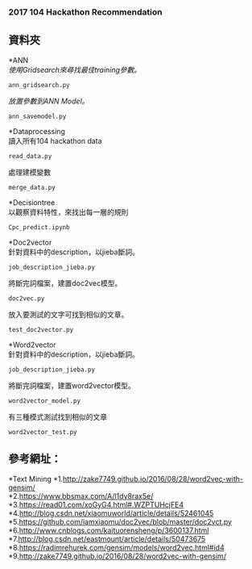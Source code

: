 ### 2017 104 Hackathon Recommendation
## 資料夾
*ANN<br />
*使用Gridsearch來尋找最佳training參數。*
```
ann_gridsearch.py
```
*放置參數到ANN Model。*
```
ann_savemodel.py
```
*Dataprocessing<br />
讀入所有104 hackathon data
```
read_data.py
```
處理建模變數
```
merge_data.py
```
*Decisiontree<br />
以觀察資料特性，來找出每一層的規則
```
Cpc_predict.ipynb
```
*Doc2vector<br />
針對資料中的description，以jieba斷詞。
```
job_description_jieba.py
```
將斷完詞檔案，建置doc2vec模型。
```
doc2vec.py
```
放入要測試的文字可找到相似的文章。
```
test_doc2vector.py
```
*Word2vector<br />
針對資料中的description，以jieba斷詞。
```
job_description_jieba.py
```
將斷完詞檔案，建置word2vector模型。
```
word2vector_model.py
```
有三種模式測試找到相似的文章
```
word2vector_test.py
```
## 參考網址：
*Text Mining
*1.http://zake7749.github.io/2016/08/28/word2vec-with-gensim/<br />
*2.https://www.bbsmax.com/A/l1dy8rax5e/<br />
*3.https://read01.com/xoGyG4.html#.WZPTUHcjFE4<br />
*4.http://blog.csdn.net/xiaomuworld/article/details/52461045<br />
*5.https://github.com/iamxiaomu/doc2vec/blob/master/doc2vct.py<br />
*6.http://www.cnblogs.com/kaituorensheng/p/3600137.html<br />
*7.http://blog.csdn.net/eastmount/article/details/50473675<br />
*8.https://radimrehurek.com/gensim/models/word2vec.html#id4<br />
*9.http://zake7749.github.io/2016/08/28/word2vec-with-gensim/<br />
